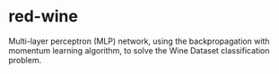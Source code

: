 # red-wine
Multi-layer perceptron (MLP) network, using the backpropagation with momentum learning algorithm, to solve the Wine Dataset classification problem.
